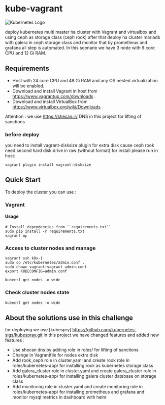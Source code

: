# kube-vagrant
![Kubernetes Logo](https://raw.githubusercontent.com/kubernetes-sigs/kubespray/master/docs/img/kubernetes-logo.png)

deploy kubernetes multi master ha cluster with Vagrant and virtualbox and using ceph as storage class (ceph rook)
after that deploy ha cluster mariadb with galera in ceph storage class and monitor that by prometheus and grafana
all step is automated.
In this scenario we have 3 node with 6 core CPU and 12 Gi RAM.

## Requirements

- Host with 24 core CPU and 48 Gi RAM and any OS nested virtualization will be enabled.
- Download and install Vagrant in host from <https://www.vagrantup.com/downloads> .
- Download and install VirtualBox from <https://www.virtualbox.org/wiki/Downloads> .

Attention : we use <https://shecan.ir/> DNS in this project for lifting of sanctions

### before deploy 
you need to install vagrant-disksize plugin for extra disk cause ceph rook need second hard disk drive in raw (without format)
for install please run in host:
```shell
vagrant plugin install vagrant-disksize
````
## Quick Start

To deploy the cluster you can use :

### Vagrant

#### Usage

```ShellSession
# Install dependencies from ``requirements.txt``
sudo pip install -r requirements.txt
vagrant up
```

### Access to cluster nodes and manage

```ShellSession
vagrant ssh k8s-1
sudo cp /etc/kubernetes/admin.conf .
sudo chown vagrant:vagrant admin.conf
export KUBECONFIG=admin.conf

kubectl get nodes -o wide
```

### Check cluster nodes state

```shell
kubectl get nodes -o wide
```


## About the solutions use in this challenge

for deploying we use [kubespry] <https://github.com/kubernetes-sigs/kubespray.git>
in this project we have changed features and added new features :
* Use shecan dns by adding role in roles/ for lifting of sanctions
* Change in Vagrantfile for nodes extra disk
* Add rook_ceph role in cluster.yaml and create rook role in roles/kubernetes-app/ for installing rook as kubernetes storage class
* Add galera_cluster role in cluster.yaml and create galera_cluster role in roles/kubernetes-app/ for installing galera cluster database on storage class
* Add monitoring role in cluster.yaml and create monitoring role in roles/kubernetes-app/ for installing prometheus and grafana and monitor mysql metrics in dashboard with helm
